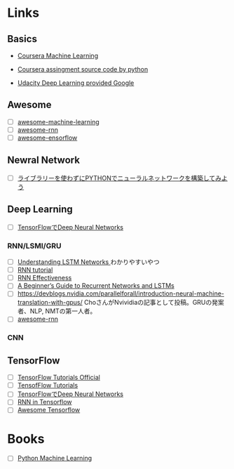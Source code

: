 # Links

## Basics

* [Coursera Machine Learning](https://www.coursera.org/learn/machine-learning/)
* [Coursera assingment source code by python](http://www.johnwittenauer.net/machine-learning-exercises-in-python-part-1/)

* [Udacity Deep Learning provided Google](https://www.udacity.com/course/deep-learning--ud730)

## Awesome

* [ ] [awesome-machine-learning](https://github.com/josephmisiti/awesome-machine-learning#tensor)
* [ ] [awesome-rnn](https://github.com/josephmisiti/awesome-rnn)
* [ ] [awesome-ensorflow](https://github.com/jtoy/awesome-tensorflow)

## Newral Network

* [ ] [ライブラリーを使わずにPYTHONでニューラルネットワークを構築してみよう](http://blog.moji.ai/2015/12/python%E3%81%A7%E3%83%A9%E3%82%A4%E3%83%96%E3%83%A9%E3%83%AA%E3%83%BC%E3%82%92%E4%BD%BF%E3%82%8F%E3%81%9A%E3%81%AB%E3%80%81%E3%83%8B%E3%83%A5%E3%83%BC%E3%83%A9%E3%83%AB%E3%83%8D%E3%83%83%E3%83%88/)


## Deep Learning

* [ ] [TensorFlowでDeep Neural Networks](http://qiita.com/kumonkumon/items/6fd05963df92e9eec8c0)

### RNN/LSMI/GRU

* [ ] [Understanding LSTM Networks
](http://colah.github.io/posts/2015-08-Understanding-LSTMs/) わかりやすいやつ
* [ ] [RNN tutorial](http://www.wildml.com/2015/09/recurrent-neural-networks-tutorial-part-1-introduction-to-rnns/)
* [ ] [RNN Effectiveness](http://karpathy.github.io/2015/05/21/rnn-effectiveness/)
* [ ] [A Beginner’s Guide to Recurrent Networks and LSTMs](http://deeplearning4j.org/lstm.html)
* [ ] https://devblogs.nvidia.com/parallelforall/introduction-neural-machine-translation-with-gpus/ ChoさんがNvividiaの記事として投稿。GRUの発案者、NLP, NMTの第一人者。
* [ ] [awesome-rnn](https://github.com/josephmisiti/awesome-rnn)

### CNN

## TensorFlow

* [ ] [TensorFlow Tutorials Official](https://www.tensorflow.org/versions/master/tutorials/index.html)
* [ ] [TensofFlow Tutorials](https://github.com/nlintz/TensorFlow-Tutorials)
* [ ] [TensorFlowでDeep Neural Networks](http://qiita.com/kumonkumon/items/6fd05963df92e9eec8c0)
* [ ] [RNN in Tensorflow](https://danijar.com/introduction-to-recurrent-networks-in-tensorflow/)
* [ ] [Awesome Tensorflow](https://github.com/jtoy/awesome-tensorflow)

# Books

* [ ] [Python Machine Learning](https://github.com/rasbt/python-machine-learning-book)
